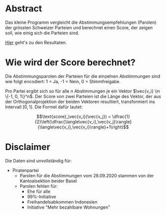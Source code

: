 # Abstract
Das kleine Programm vergleicht die Abstimmungsempfehlungen (Parolen) der grössten Schweizer Parteien und berechnet einen Score, der zeigen soll, wie einig sich die Parteien sind.

[Hier](results/README.md) geht's zu den Resultaten.


# Wie wird der Score berechnet?
Die Abstimmungsparolen der Parteien für die einzelnen Abstimmungen sind wie folgt encodiert: 1 = Ja, -1 = Nein, 0 = Stimmfreigabe. 

Pro Partei ergibt sich so für alle $n$ Abstimmungen je ein Vektor $\vec{v_i} \in \{-1, 0, 1\}^n$. Der Score von zwei Parteien ist die Länge des Vektor, der aus der Orthogonalprojektion der beiden Vektoren resultiert, transformiert ins Intervall $[0,1]$. Die Formel dafür lautet:

$$\text{score}_\vec{v_i}(\vec{v_j}) = \dfrac{1}{2}\left(\dfrac{\langle\vec{v_i},\vec{v_j}\rangle}{\langle\vec{v_i},\vec{v_i}\rangle}+1\right)$$


# Disclaimer
Die Daten sind unvollständig für:

* Piratenpartei
    * Parolen für die Abstimmungen vom 28.09.2020 stammen von der Kantoalsektion beider Basel
    * Parolen fehlen für: 
        * Ehe für alle
        * 99%-Initiative
        * Freihandelsabkommen Indonesien
        * Initiative "Mehr bezahlbare Wohnungen"
